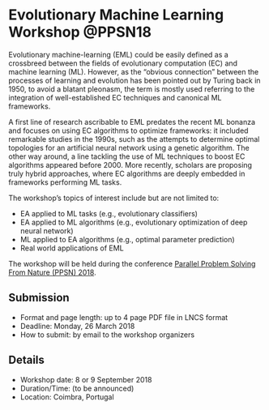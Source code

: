 # Evolutionary Machine Learning Workshop @PPSN18
Evolutionary machine-learning (EML) could be easily defined as a crossbreed
between the fields of evolutionary computation (EC) and machine learning (ML).
However, as the “obvious connection” between the processes of learning and
evolution has been pointed out by Turing back in 1950, to avoid a blatant
pleonasm, the term is mostly used referring to the integration of well-established
EC techniques and canonical ML frameworks.

A first line of research ascribable to EML predates the recent ML bonanza and
focuses on using EC algorithms to optimize frameworks: it included remarkable
studies in the 1990s, such as the attempts to determine optimal topologies for
an artificial neural network using a genetic algorithm. The other way around, a
line tackling the use of ML techniques to boost EC algorithms appeared before
2000\. More recently, scholars are proposing truly hybrid approaches, where EC
algorithms are deeply embedded in frameworks performing ML tasks.

The workshop’s topics of interest include but are not limited to:
- EA applied to ML tasks (e.g., evolutionary classifiers)
- EA applied to ML algorithms (e.g., evolutionary optimization of deep
neural network)
- ML applied to EA algorithms (e.g., optimal parameter prediction)
- Real world applications of EML

The workshop will be held during the conference [Parallel Problem Solving From Nature (PPSN) 2018](http://ppsn2018.dei.uc.pt/).

## Submission
- Format and page length: up to 4 page PDF file in LNCS format
- Deadline: Monday, 26 March 2018
- How to submit: by email to the workshop organizers

## Details
- Workshop date: 8 or 9 September 2018
- Duration/Time: (to be announced)
- Location: Coimbra, Portugal
